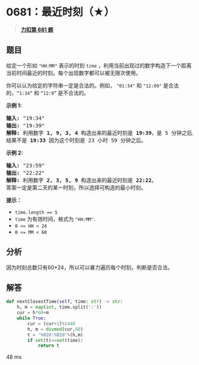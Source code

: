 # 0681：最近时刻（★）


> <u>**[力扣第 681 题](https://leetcode.cn/problems/next-closest-time/)**</u>

## 题目

<p>给定一个形如<meta charset="UTF-8" /> <code>"HH:MM"</code> 表示的时刻<meta charset="UTF-8" /> <code>time</code> ，利用当前出现过的数字构造下一个距离当前时间最近的时刻。每个出现数字都可以被无限次使用。</p>

<p>你可以认为给定的字符串一定是合法的。例如，<meta charset="UTF-8" /> <code>"01:34"</code> 和 <meta charset="UTF-8" /> <code>"12:09"</code> 是合法的，<code>“1:34”</code> 和 <code>“12:9”</code> 是不合法的。</p>



<p><strong>示例 1:</strong></p>

<pre>
<strong>输入:</strong> "19:34"
<strong>输出:</strong> "19:39"
<strong>解释:</strong> 利用数字 <strong>1, 9, 3, 4</strong> 构造出来的最近时刻是 <strong>19:39</strong>，是 5 分钟之后。
结果不是 <strong>19:33</strong> 因为这个时刻是 23 小时 59 分钟之后。
</pre>

<p><strong>示例 2:</strong></p>

<pre>
<strong>输入:</strong> "23:59"
<strong>输出:</strong> "22:22"
<strong>解释:</strong> 利用数字 <strong>2, 3, 5, 9</strong> 构造出来的最近时刻是 <strong>22:22</strong>。
答案一定是第二天的某一时刻，所以选择可构造的最小时刻。
</pre>



<p><strong>提示：</strong></p>

<p><meta charset="UTF-8" /></p>

<ul>
<li><code>time.length == 5</code></li>
<li><code>time</code> 为有效时间，格式为 <code>"HH:MM"</code>.</li>
<li><code>0 &lt;= HH &lt; 24</code></li>
<li><code>0 &lt;= MM &lt; 60</code></li>
</ul>


## 分析

因为时刻总数只有60*24，所以可以暴力遍历每个时刻，判断是否合法。

## 解答

```python
def nextClosestTime(self, time: str) -> str:
	h, m = map(int, time.split(':'))
	cur = h*60+m
	while True:
		cur = (cur+1)%1440
		h, m = divmod(cur,60)
		t = '%02d:%02d'%(h,m)
		if set(t)<=set(time):
			return t
```
48 ms
